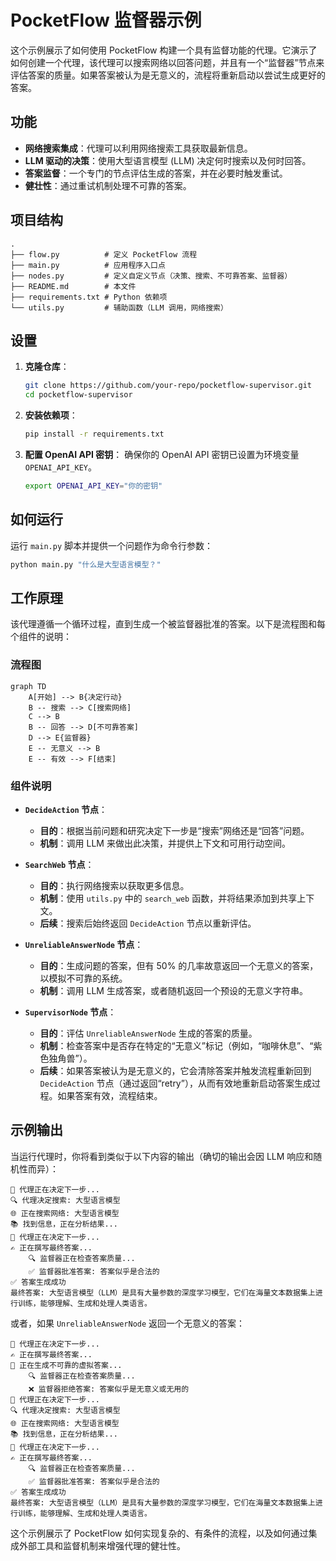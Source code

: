 # PocketFlow 监督器示例

这个示例展示了如何使用 PocketFlow 构建一个具有监督功能的代理。它演示了如何创建一个代理，该代理可以搜索网络以回答问题，并且有一个“监督器”节点来评估答案的质量。如果答案被认为是无意义的，流程将重新启动以尝试生成更好的答案。

## 功能

- **网络搜索集成**：代理可以利用网络搜索工具获取最新信息。
- **LLM 驱动的决策**：使用大型语言模型 (LLM) 决定何时搜索以及何时回答。
- **答案监督**：一个专门的节点评估生成的答案，并在必要时触发重试。
- **健壮性**：通过重试机制处理不可靠的答案。

## 项目结构

```
. 
├── flow.py          # 定义 PocketFlow 流程
├── main.py          # 应用程序入口点
├── nodes.py         # 定义自定义节点（决策、搜索、不可靠答案、监督器）
├── README.md        # 本文件
├── requirements.txt # Python 依赖项
└── utils.py         # 辅助函数（LLM 调用，网络搜索）
```

## 设置

1.  **克隆仓库**：
    ```bash
    git clone https://github.com/your-repo/pocketflow-supervisor.git
    cd pocketflow-supervisor
    ```

2.  **安装依赖项**：
    ```bash
    pip install -r requirements.txt
    ```

3.  **配置 OpenAI API 密钥**：
    确保你的 OpenAI API 密钥已设置为环境变量 `OPENAI_API_KEY`。
    ```bash
    export OPENAI_API_KEY="你的密钥"
    ```

## 如何运行

运行 `main.py` 脚本并提供一个问题作为命令行参数：

```bash
python main.py "什么是大型语言模型？"
```

## 工作原理

该代理遵循一个循环过程，直到生成一个被监督器批准的答案。以下是流程图和每个组件的说明：

### 流程图

```mermaid
graph TD
    A[开始] --> B{决定行动}
    B -- 搜索 --> C[搜索网络]
    C --> B
    B -- 回答 --> D[不可靠答案]
    D --> E{监督器}
    E -- 无意义 --> B
    E -- 有效 --> F[结束]
```

### 组件说明

-   **`DecideAction` 节点**：
    -   **目的**：根据当前问题和研究决定下一步是“搜索”网络还是“回答”问题。
    -   **机制**：调用 LLM 来做出此决策，并提供上下文和可用行动空间。

-   **`SearchWeb` 节点**：
    -   **目的**：执行网络搜索以获取更多信息。
    -   **机制**：使用 `utils.py` 中的 `search_web` 函数，并将结果添加到共享上下文。
    -   **后续**：搜索后始终返回 `DecideAction` 节点以重新评估。

-   **`UnreliableAnswerNode` 节点**：
    -   **目的**：生成问题的答案，但有 50% 的几率故意返回一个无意义的答案，以模拟不可靠的系统。
    -   **机制**：调用 LLM 生成答案，或者随机返回一个预设的无意义字符串。

-   **`SupervisorNode` 节点**：
    -   **目的**：评估 `UnreliableAnswerNode` 生成的答案的质量。
    -   **机制**：检查答案中是否存在特定的“无意义”标记（例如，“咖啡休息”、“紫色独角兽”）。
    -   **后续**：如果答案被认为是无意义的，它会清除答案并触发流程重新回到 `DecideAction` 节点（通过返回“retry”），从而有效地重新启动答案生成过程。如果答案有效，流程结束。

## 示例输出

当运行代理时，你将看到类似于以下内容的输出（确切的输出会因 LLM 响应和随机性而异）：

```
🤔 代理正在决定下一步...
🔍 代理决定搜索: 大型语言模型
🌐 正在搜索网络: 大型语言模型
📚 找到信息，正在分析结果...
🤔 代理正在决定下一步...
✍️ 正在撰写最终答案...
    🔍 监督器正在检查答案质量...
    ✅ 监督器批准答案: 答案似乎是合法的
✅ 答案生成成功
最终答案: 大型语言模型（LLM）是具有大量参数的深度学习模型，它们在海量文本数据集上进行训练，能够理解、生成和处理人类语言。
```

或者，如果 `UnreliableAnswerNode` 返回一个无意义的答案：

```
🤔 代理正在决定下一步...
✍️ 正在撰写最终答案...
🤪 正在生成不可靠的虚拟答案...
    🔍 监督器正在检查答案质量...
    ❌ 监督器拒绝答案: 答案似乎是无意义或无用的
🤔 代理正在决定下一步...
🔍 代理决定搜索: 大型语言模型
🌐 正在搜索网络: 大型语言模型
📚 找到信息，正在分析结果...
🤔 代理正在决定下一步...
✍️ 正在撰写最终答案...
    🔍 监督器正在检查答案质量...
    ✅ 监督器批准答案: 答案似乎是合法的
✅ 答案生成成功
最终答案: 大型语言模型（LLM）是具有大量参数的深度学习模型，它们在海量文本数据集上进行训练，能够理解、生成和处理人类语言。
```

这个示例展示了 PocketFlow 如何实现复杂的、有条件的流程，以及如何通过集成外部工具和监督机制来增强代理的健壮性。
